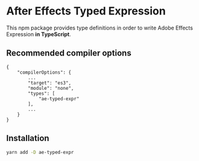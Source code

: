 # After Effects Typed Expression

This npm package provides type definitions in order to write Adobe Effects Expression **in TypeScript**.

## Recommended compiler options

```
{
    "compilerOptions": {
        ...
        "target": "es3",
        "module": "none",
        "types": [
            "ae-typed-expr"
        ],
        ...
    }
}
```

## Installation

```bash
yarn add -D ae-typed-expr
```

